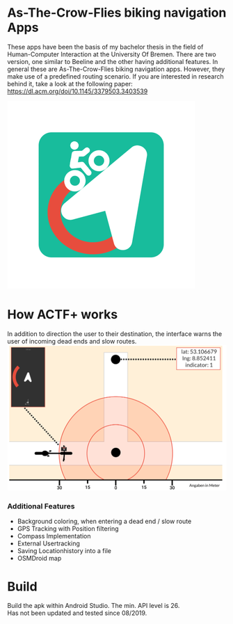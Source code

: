 # As-The-Crow-Flies biking navigation Apps
These apps have been the basis of my bachelor thesis in the field of Human-Computer Interaction at the University Of Bremen. There are two version, one similar to Beeline and the other having additional features. In general these are As-The-Crow-Flies biking navigation apps. However, they make use of a predefined routing scenario.
If you are interested in research behind it, take a look at the following paper:
https://dl.acm.org/doi/10.1145/3379503.3403539

![](ATCF+/app/src/main/res/mipmap-xxxhdpi/ic_launcher_foreground.png)


# How ACTF+ works
In addition to direction the user to their destination, the interface warns the user of incoming dead ends and slow routes.
![](img/howitworks.png)
### Additional Features
- Background coloring, when entering a dead end / slow route
- GPS Tracking with Position filtering
- Compass Implementation 
- External Usertracking
- Saving Locationhistory into a file
- OSMDroid map


# Build
Build the apk within Android Studio.
The min. API level is 26.\
Has not been updated and tested since 08/2019.

